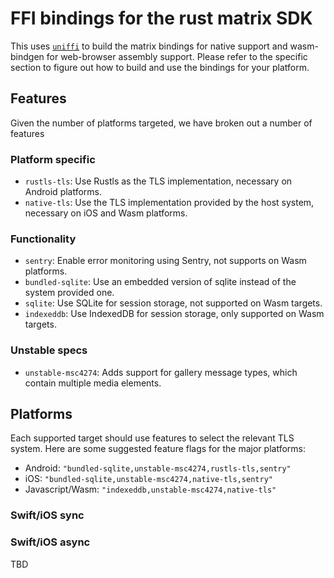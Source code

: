 # FFI bindings for the rust matrix SDK

This uses [`uniffi`](https://mozilla.github.io/uniffi-rs/Overview.html) to build the matrix bindings for native support and wasm-bindgen for web-browser assembly support. Please refer to the specific section to figure out how to build and use the bindings for your platform.

## Features
Given the number of platforms targeted, we have broken out a number of features

### Platform specific 
- `rustls-tls`: Use Rustls as the TLS implementation, necessary on Android platforms.
- `native-tls`: Use the TLS implementation provided by the host system, necessary on iOS and Wasm platforms.

### Functionality
- `sentry`: Enable error monitoring using Sentry, not supports on Wasm platforms.
- `bundled-sqlite`: Use an embedded version of sqlite instead of the system provided one.
- `sqlite`: Use SQLite for session storage, not supported on Wasm targets.
- `indexeddb`: Use IndexedDB for session storage, only supported on Wasm targets.

### Unstable specs
- `unstable-msc4274`: Adds support for gallery message types, which contain multiple media elements.

## Platforms

Each supported target should use features to select the relevant TLS system.  Here are some suggested feature flags for the major platforms:

- Android: `"bundled-sqlite,unstable-msc4274,rustls-tls,sentry"`
- iOS: `"bundled-sqlite,unstable-msc4274,native-tls,sentry"`
- Javascript/Wasm: `"indexeddb,unstable-msc4274,native-tls"` 

### Swift/iOS sync



### Swift/iOS async

TBD
